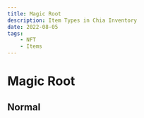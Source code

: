 ```yaml
---
title: Magic Root
description: Item Types in Chia Inventory
date: 2022-08-05
tags:
    - NFT
    - Items
---
```


# Magic Root
## Normal


